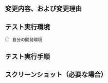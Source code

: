 ## 変更内容、および変更理由

<!-- Issue 番号 -->

## テスト実行環境

- [ ] 自分の開発環境

## テスト実行手順

<!-- どのようなテストを実行したのかを書く -->

## スクリーンショット（必要な場合）

<!-- UI 変更の場合の差分など -->
